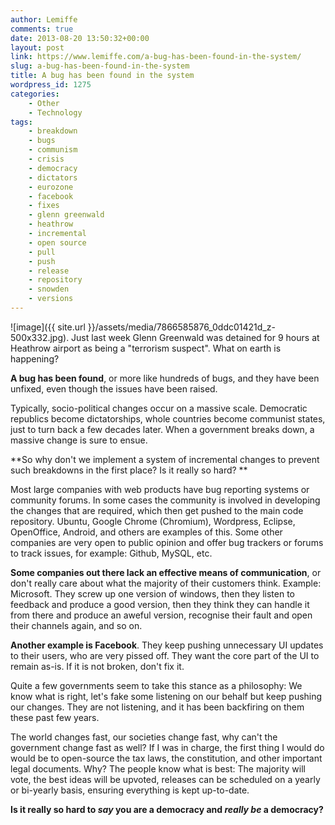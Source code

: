 ```yaml
---
author: Lemiffe
comments: true
date: 2013-08-20 13:50:32+00:00
layout: post
link: https://www.lemiffe.com/a-bug-has-been-found-in-the-system/
slug: a-bug-has-been-found-in-the-system
title: A bug has been found in the system
wordpress_id: 1275
categories:
    - Other
    - Technology
tags:
    - breakdown
    - bugs
    - communism
    - crisis
    - democracy
    - dictators
    - eurozone
    - facebook
    - fixes
    - glenn greenwald
    - heathrow
    - incremental
    - open source
    - pull
    - push
    - release
    - repository
    - snowden
    - versions
---
```


![image]({{ site.url }}/assets/media/7866585876_0ddc01421d_z-500x332.jpg). Just last week Glenn Greenwald was detained for 9 hours at Heathrow airport as being a "terrorism suspect". What on earth is happening?

**A bug has been found**, or more like hundreds of bugs, and they have been unfixed, even though the issues have been raised.

Typically, socio-political changes occur on a massive scale. Democratic republics become dictatorships, whole countries become communist states, just to turn back a few decades later. When a government breaks down, a massive change is sure to ensue.

**So why don't we implement a system of incremental changes to prevent such breakdowns in the first place? Is it really so hard? **

Most large companies with web products have bug reporting systems or community forums. In some cases the community is involved in developing the changes that are required, which then get pushed to the main code repository. Ubuntu, Google Chrome (Chromium), Wordpress, Eclipse, OpenOffice, Android, and others are examples of this. Some other companies are very open to public opinion and offer bug trackers or forums to track issues, for example: Github, MySQL, etc.

**Some companies out there lack an effective means of communication**, or don't really care about what the majority of their customers think. Example: Microsoft. They screw up one version of windows, then they listen to feedback and produce a good version, then they think they can handle it from there and produce an aweful version, recognise their fault and open their channels again, and so on.

**Another example is Facebook**. They keep pushing unnecessary UI updates to their users, who are very pissed off. They want the core part of the UI to remain as-is. If it is not broken, don't fix it.

Quite a few governments seem to take this stance as a philosophy: We know what is right, let's fake some listening on our behalf but keep pushing our changes. They are not listening, and it has been backfiring on them these past few years.

The world changes fast, our societies change fast, why can't the government change fast as well? If I was in charge, the first thing I would do would be to open-source the tax laws, the constitution, and other important legal documents. Why? The people know what is best: The majority will vote, the best ideas will be upvoted, releases can be scheduled on a yearly or bi-yearly basis, ensuring everything is kept up-to-date.

**Is it really so hard to _say_ you are a democracy and _really be_ a democracy?**
